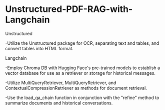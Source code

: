 # Unstructured-PDF-RAG-with-Langchain

Unstructured

-Utilize the Unstructured package for OCR, separating text and tables, and convert tables into HTML format.

Langchain

-Employ Chroma DB with Hugging Face's pre-trained models to establish a vector database for use as a retriever or storage for historical messages.

-Utilize MultiQueryRetriever, MultiQueryRetriever, and ContextualCompressionRetriever as methods for document retrieval.

-Use the load_qa_chain function in conjunction with the "refine" method to summarize documents and historical conversations.
